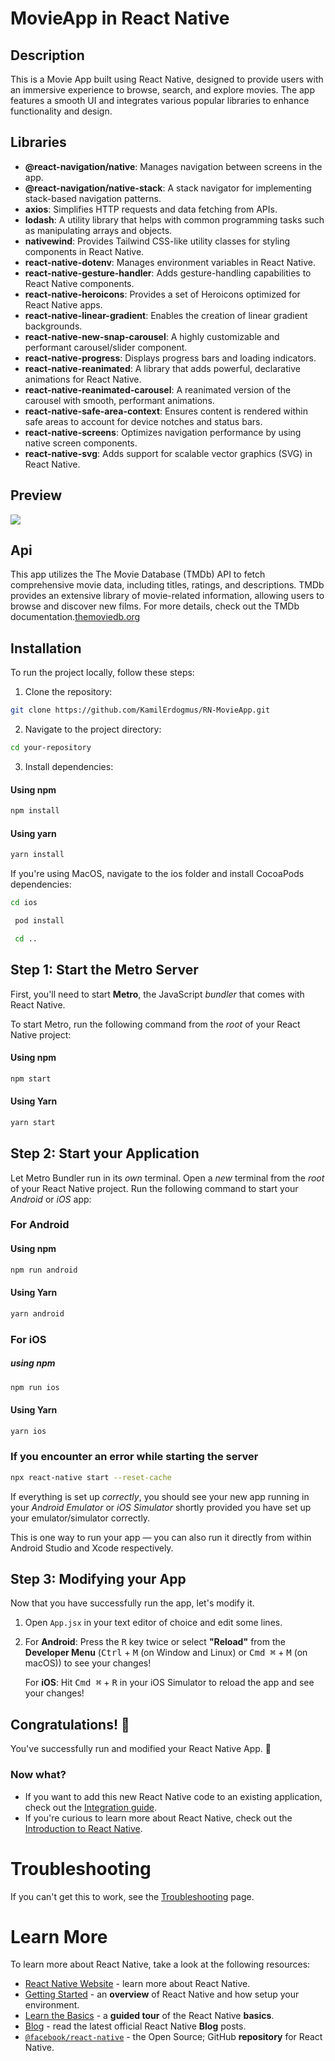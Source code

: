 # MovieApp in React Native

## Description

This is a Movie App built using React Native, designed to provide users with an immersive experience to browse, search, and explore movies. The app features a smooth UI and integrates various popular libraries to enhance functionality and design.

## Libraries

- **@react-navigation/native**: Manages navigation between screens in the app.
- **@react-navigation/native-stack**: A stack navigator for implementing stack-based navigation patterns.
- **axios**: Simplifies HTTP requests and data fetching from APIs.
- **lodash**: A utility library that helps with common programming tasks such as manipulating arrays and objects.
- **nativewind**: Provides Tailwind CSS-like utility classes for styling components in React Native.
- **react-native-dotenv**: Manages environment variables in React Native.
- **react-native-gesture-handler**: Adds gesture-handling capabilities to React Native components.
- **react-native-heroicons**: Provides a set of Heroicons optimized for React Native apps.
- **react-native-linear-gradient**: Enables the creation of linear gradient backgrounds.
- **react-native-new-snap-carousel**: A highly customizable and performant carousel/slider component.
- **react-native-progress**: Displays progress bars and loading indicators.
- **react-native-reanimated**: A library that adds powerful, declarative animations for React Native.
- **react-native-reanimated-carousel**: A reanimated version of the carousel with smooth, performant animations.
- **react-native-safe-area-context**: Ensures content is rendered within safe areas to account for device notches and status bars.
- **react-native-screens**: Optimizes navigation performance by using native screen components.
- **react-native-svg**: Adds support for scalable vector graphics (SVG) in React Native.

## Preview

![](/assets/Movie-GIF.gif)

## Api

This app utilizes the The Movie Database (TMDb) API to fetch comprehensive movie data, including titles, ratings, and descriptions. TMDb provides an extensive library of movie-related information, allowing users to browse and discover new films. For more details, check out the TMDb documentation.[themoviedb.org](https://developer.themoviedb.org/docs/getting-started)

## Installation

To run the project locally, follow these steps:

1. Clone the repository:

```bash
git clone https://github.com/KamilErdogmus/RN-MovieApp.git
```

2. Navigate to the project directory:

```bash
cd your-repository
```

3. Install dependencies:

#### Using npm

```bash
npm install
```

#### Using yarn

```bash
yarn install
```

If you're using MacOS, navigate to the ios folder and install CocoaPods dependencies:

```bash
cd ios
```

```bash
 pod install
```

```bash
 cd ..
```

## Step 1: Start the Metro Server

First, you'll need to start **Metro**, the JavaScript _bundler_ that comes with React Native.

To start Metro, run the following command from the _root_ of your React Native project:

#### Using npm

```bash
npm start
```

#### Using Yarn

```bash
yarn start
```

## Step 2: Start your Application

Let Metro Bundler run in its _own_ terminal. Open a _new_ terminal from the _root_ of your React Native project. Run the following command to start your _Android_ or _iOS_ app:

### For Android

#### Using npm

```bash
npm run android
```

#### Using Yarn

```bash
yarn android
```

### For iOS

##### using npm

```bash
npm run ios
```

#### Using Yarn

```bash
yarn ios
```

### If you encounter an error while starting the server

```bash
npx react-native start --reset-cache
```

If everything is set up _correctly_, you should see your new app running in your _Android Emulator_ or _iOS Simulator_ shortly provided you have set up your emulator/simulator correctly.

This is one way to run your app — you can also run it directly from within Android Studio and Xcode respectively.

## Step 3: Modifying your App

Now that you have successfully run the app, let's modify it.

1. Open `App.jsx` in your text editor of choice and edit some lines.
2. For **Android**: Press the <kbd>R</kbd> key twice or select **"Reload"** from the **Developer Menu** (<kbd>Ctrl</kbd> + <kbd>M</kbd> (on Window and Linux) or <kbd>Cmd ⌘</kbd> + <kbd>M</kbd> (on macOS)) to see your changes!

   For **iOS**: Hit <kbd>Cmd ⌘</kbd> + <kbd>R</kbd> in your iOS Simulator to reload the app and see your changes!

## Congratulations! :tada:

You've successfully run and modified your React Native App. :partying_face:

### Now what?

- If you want to add this new React Native code to an existing application, check out the [Integration guide](https://reactnative.dev/docs/integration-with-existing-apps).
- If you're curious to learn more about React Native, check out the [Introduction to React Native](https://reactnative.dev/docs/getting-started).

# Troubleshooting

If you can't get this to work, see the [Troubleshooting](https://reactnative.dev/docs/troubleshooting) page.

# Learn More

To learn more about React Native, take a look at the following resources:

- [React Native Website](https://reactnative.dev) - learn more about React Native.
- [Getting Started](https://reactnative.dev/docs/environment-setup) - an **overview** of React Native and how setup your environment.
- [Learn the Basics](https://reactnative.dev/docs/getting-started) - a **guided tour** of the React Native **basics**.
- [Blog](https://reactnative.dev/blog) - read the latest official React Native **Blog** posts.
- [`@facebook/react-native`](https://github.com/facebook/react-native) - the Open Source; GitHub **repository** for React Native.
